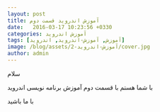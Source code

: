 ```yaml
---
layout: post
title: آموزش اندروید قسمت دوم
date:   2016-03-17 10:23:56 +0330
categories: آموزش اندروید
tags: [آموزش, آموزش-اندروید, اندروید]
image: /blog/assets/آموزش-اندروید-2/cover.jpg
author: admin
---
```


سلام

با شما هستم با قسمت دوم آموزش برنامه نویسی اندروید

با ما باشید